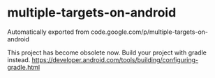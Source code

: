 # multiple-targets-on-android
Automatically exported from code.google.com/p/multiple-targets-on-android

This project has become obsolete now. Build your project with gradle instead. https://developer.android.com/tools/building/configuring-gradle.html

